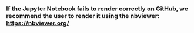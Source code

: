### If the Jupyter Notebook fails to render correctly on GitHub, we recommend the user to render it using the nbviewer: https://nbviewer.org/
